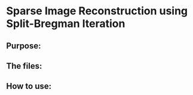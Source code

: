 # Sparse Image Reconstruction using Split-Bregman Iteration

## Purpose:

## The files:

## How to use: